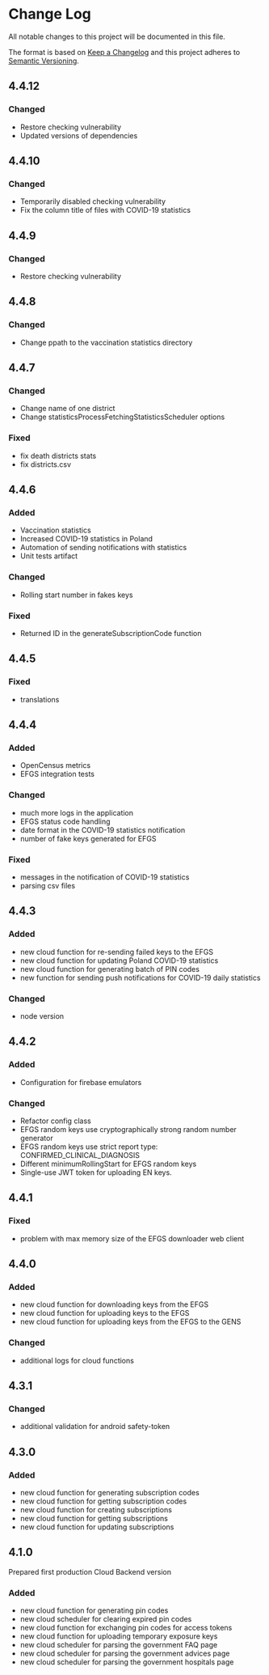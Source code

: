 # Change Log
All notable changes to this project will be documented in this file.
 
The format is based on [Keep a Changelog](http://keepachangelog.com/)
and this project adheres to [Semantic Versioning](http://semver.org/).

## 4.4.12

### Changed
- Restore checking vulnerability
- Updated versions of dependencies

## 4.4.10

### Changed
- Temporarily disabled checking vulnerability
- Fix the column title of files with COVID-19 statistics

## 4.4.9

### Changed
- Restore checking vulnerability

## 4.4.8

### Changed
- Change ppath to the vaccination statistics directory

## 4.4.7

### Changed
- Change name of one district
- Change statisticsProcessFetchingStatisticsScheduler options

### Fixed
- fix death districts stats
- fix districts.csv

## 4.4.6

### Added
- Vaccination statistics
- Increased COVID-19 statistics in Poland
- Automation of sending notifications with statistics
- Unit tests artifact

### Changed
- Rolling start number in fakes keys

### Fixed
- Returned ID in the generateSubscriptionCode function

## 4.4.5

### Fixed
- translations

## 4.4.4

### Added
- OpenCensus metrics
- EFGS integration tests

### Changed
- much more logs in the application
- EFGS status code handling
- date format in the COVID-19 statistics notification
- number of fake keys generated for EFGS

### Fixed
- messages in the notification of COVID-19 statistics  
- parsing csv files

## 4.4.3

### Added
- new cloud function for re-sending failed keys to the EFGS
- new cloud function for updating Poland COVID-19 statistics
- new cloud function for generating batch of PIN codes
- new function for sending push notifications for COVID-19 daily statistics

### Changed
- node version

## 4.4.2

### Added
- Configuration for firebase emulators

### Changed
- Refactor config class
- EFGS random keys use cryptographically strong random number generator
- EFGS random keys use strict report type: CONFIRMED_CLINICAL_DIAGNOSIS
- Different minimumRollingStart for EFGS random keys
- Single-use JWT token for uploading EN keys.

## 4.4.1

### Fixed
- problem with max memory size of the EFGS downloader web client

## 4.4.0

### Added

- new cloud function for downloading keys from the EFGS
- new cloud function for uploading keys to the EFGS
- new cloud function for uploading keys from the EFGS to the GENS

### Changed

- additional logs for cloud functions

## 4.3.1

### Changed

- additional validation for android safety-token

## 4.3.0

### Added
- new cloud function for generating subscription codes
- new cloud function for getting subscription codes
- new cloud function for creating subscriptions
- new cloud function for getting subscriptions
- new cloud function for updating subscriptions

## 4.1.0
 
Prepared first production Cloud Backend version
 
### Added
- new cloud function for generating pin codes
- new cloud scheduler for clearing expired pin codes 
- new cloud function for exchanging pin codes for access tokens
- new cloud function for uploading temporary exposure keys
- new cloud scheduler for parsing the government FAQ page
- new cloud scheduler for parsing the government advices page
- new cloud scheduler for parsing the government hospitals page
